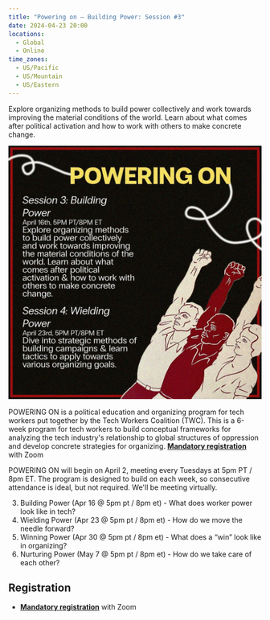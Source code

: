 ```yaml
---
title: "Powering on – Building Power: Session #3"
date: 2024-04-23 20:00
locations:
  - Global
  - Online
time_zones:
  - US/Pacific
  - US/Mountain
  - US/Eastern
---
```

Explore organizing methods to build power collectively and work towards improving the material conditions of the world. Learn about what comes after political activation and how to work with others to make concrete change.

![Session #3 Building Power](/assets/img/powering_on_3_4.jpeg)

POWERING ON is a political education and organizing program for tech workers put together by the Tech Workers Coalition (TWC). This is a 6-week program for tech workers to build conceptual frameworks for analyzing the tech industry's relationship to global structures of oppression and develop concrete strategies for organizing. **[Mandatory registration](https://us02web.zoom.us/meeting/register/tZArfuuvqDMoH9QVdRs-OKFznToI7qOF57yQ)** with Zoom

POWERING ON will begin on April 2, meeting every Tuesdays at 5pm PT / 8pm ET. The program is designed to build on each week, so consecutive attendance is ideal, but not required. We'll be meeting virtually.

3. Building Power (Apr 16 @ 5pm pt / 8pm et) - What does worker power look like in tech?     
4. Wielding Power (Apr 23 @ 5pm pt / 8pm et) -  How do we move the needle forward?     
5. Winning Power (Apr 30 @ 5pm pt / 8pm et) - What does a “win” look like in organizing?    
6. Nurturing Power (May 7 @ 5pm pt / 8pm et) - How do we take care of each other?

## Registration

* **[Mandatory registration](https://us02web.zoom.us/meeting/register/tZArfuuvqDMoH9QVdRs-OKFznToI7qOF57yQ)** with Zoom
